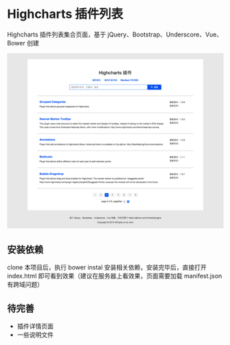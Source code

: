 # Highcharts 插件列表

Highcharts 插件列表集合页面，基于 jQuery、Bootstrap、Underscore、Vue、Bower 创建


![Snip20150919_9.png](Snip20150919_9.png)

## 安装依赖

clone 本项目后，执行 bower instal 安装相关依赖，安装完毕后，直接打开 index.html 即可看到效果（建议在服务器上看效果，页面需要加载 manifest.json 有跨域问题）

## 待完善

* 插件详情页面
* 一些说明文件
